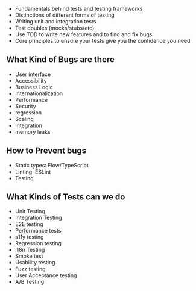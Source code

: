 - Fundamentals behind tests and testing frameworks
- Distinctions of different forms of testing
- Writing unit and integration tests
- Test doubles (mocks/stubs/etc)
- Use TDD to write new features and to find and fix bugs
- Core principles to ensure your tests give you the confidence you need

## What Kind of Bugs are there
- User interface
- Accessibility
- Business Logic
- Internationalization
- Performance
- Security
- regression
- Scaling
- Integration
- memory leaks

## How to Prevent bugs
- Static types: Flow/TypeScript
- Linting: ESLint
- Testing

## What Kinds of Tests can we do
- Unit Testing
- Integration Testing
- E2E testing
- Performance tests
- a11y testing
- Regression testing
- i18n Testing
- Smoke test
- Usability testing
- Fuzz testing
- User Acceptance testing
- A/B Testing